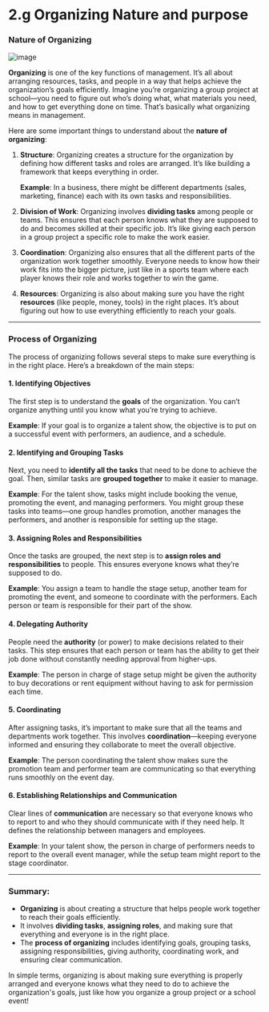 # 2.g Organizing Nature and purpose
### Nature of Organizing
![image](https://github.com/user-attachments/assets/1606d74b-d884-4f8b-9c65-d0c9a82e6ff6)

**Organizing** is one of the key functions of management. It’s all about arranging resources, tasks, and people in a way that helps achieve the organization’s goals efficiently. Imagine you’re organizing a group project at school—you need to figure out who’s doing what, what materials you need, and how to get everything done on time. That’s basically what organizing means in management.

Here are some important things to understand about the **nature of organizing**:

1. **Structure**: Organizing creates a structure for the organization by defining how different tasks and roles are arranged. It’s like building a framework that keeps everything in order.
   
   **Example**: In a business, there might be different departments (sales, marketing, finance) each with its own tasks and responsibilities.

2. **Division of Work**: Organizing involves **dividing tasks** among people or teams. This ensures that each person knows what they are supposed to do and becomes skilled at their specific job. It’s like giving each person in a group project a specific role to make the work easier.

3. **Coordination**: Organizing also ensures that all the different parts of the organization work together smoothly. Everyone needs to know how their work fits into the bigger picture, just like in a sports team where each player knows their role and works together to win the game.

4. **Resources**: Organizing is also about making sure you have the right **resources** (like people, money, tools) in the right places. It’s about figuring out how to use everything efficiently to reach your goals.

---

### Process of Organizing

The process of organizing follows several steps to make sure everything is in the right place. Here’s a breakdown of the main steps:

#### 1. **Identifying Objectives**
The first step is to understand the **goals** of the organization. You can’t organize anything until you know what you’re trying to achieve.

**Example**: If your goal is to organize a talent show, the objective is to put on a successful event with performers, an audience, and a schedule.

#### 2. **Identifying and Grouping Tasks**
Next, you need to **identify all the tasks** that need to be done to achieve the goal. Then, similar tasks are **grouped together** to make it easier to manage.

**Example**: For the talent show, tasks might include booking the venue, promoting the event, and managing performers. You might group these tasks into teams—one group handles promotion, another manages the performers, and another is responsible for setting up the stage.

#### 3. **Assigning Roles and Responsibilities**
Once the tasks are grouped, the next step is to **assign roles and responsibilities** to people. This ensures everyone knows what they’re supposed to do.

**Example**: You assign a team to handle the stage setup, another team for promoting the event, and someone to coordinate with the performers. Each person or team is responsible for their part of the show.

#### 4. **Delegating Authority**
People need the **authority** (or power) to make decisions related to their tasks. This step ensures that each person or team has the ability to get their job done without constantly needing approval from higher-ups.

**Example**: The person in charge of stage setup might be given the authority to buy decorations or rent equipment without having to ask for permission each time.

#### 5. **Coordinating**
After assigning tasks, it’s important to make sure that all the teams and departments work together. This involves **coordination**—keeping everyone informed and ensuring they collaborate to meet the overall objective.

**Example**: The person coordinating the talent show makes sure the promotion team and performer team are communicating so that everything runs smoothly on the event day.

#### 6. **Establishing Relationships and Communication**
Clear lines of **communication** are necessary so that everyone knows who to report to and who they should communicate with if they need help. It defines the relationship between managers and employees.

**Example**: In your talent show, the person in charge of performers needs to report to the overall event manager, while the setup team might report to the stage coordinator.

---

### Summary:
- **Organizing** is about creating a structure that helps people work together to reach their goals efficiently.
- It involves **dividing tasks**, **assigning roles**, and making sure that everything and everyone is in the right place.
- The **process of organizing** includes identifying goals, grouping tasks, assigning responsibilities, giving authority, coordinating work, and ensuring clear communication.

In simple terms, organizing is about making sure everything is properly arranged and everyone knows what they need to do to achieve the organization's goals, just like how you organize a group project or a school event!
